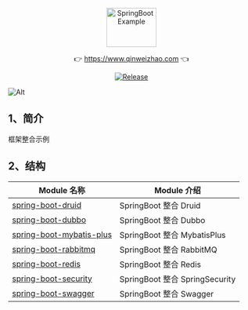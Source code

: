 <p align="center">
  <a class="logo" href="https://github.com/qinweizhao/qwz-integration">
    <img src="https://cdn.jsdelivr.net/gh/qinweizhao/qwz-integration@master/logo.png" height="80" width="45%" alt="SpringBootExample">
  </a>
</p>

<p align="center">
👉 <a href="https://www.qinweizhao.com">https://www.qinweizhao.com</a> 👈
</p>

<p align="center">
  <a href="https://github.com/qinweizhao/qwz-integration" target="_blank">
    <img src="https://img.shields.io/badge/Release-1.0.0-green" alt="Release"/>
  </a>
</p>


![Alt](https://repobeats.axiom.co/api/embed/e116d68183dceebf4b9e595c9dbd6745fad50d3a.svg "Repobeats analytics image")

## 1、简介

框架整合示例

## 2、结构

| Module 名称                                      | Module 介绍                    |
| ------------------------------------------------ | ------------------------------ |
| [spring-boot-druid](./spring-boot-druid)         | SpringBoot 整合 Druid          |
| [spring-boot-dubbo](./spring-boot-dubbo)         | SpringBoot 整合 Dubbo          |
| [spring-boot-mybatis-plus](./spring-boot-mybatis-plus)         | SpringBoot 整合 MybatisPlus          |
| [spring-boot-rabbitmq](./spring-boot-rabbitmq)   | SpringBoot 整合 RabbitMQ       |
| [spring-boot-redis](./spring-boot-redis)         | SpringBoot 整合 Redis          |
| [spring-boot-security](./spring-boot-security)   | SpringBoot 整合 SpringSecurity |
| [spring-boot-swagger](./spring-boot-swagger)     | SpringBoot 整合 Swagger        |
